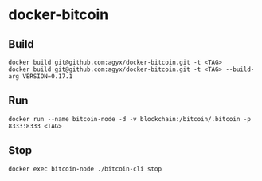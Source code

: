 # docker-bitcoin

## Build

```
docker build git@github.com:agyx/docker-bitcoin.git -t <TAG>
docker build git@github.com:agyx/docker-bitcoin.git -t <TAG> --build-arg VERSION=0.17.1
```

## Run

```
docker run --name bitcoin-node -d -v blockchain:/bitcoin/.bitcoin -p 8333:8333 <TAG>
```

## Stop

```
docker exec bitcoin-node ./bitcoin-cli stop
